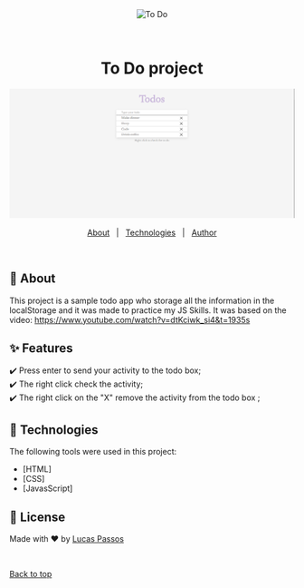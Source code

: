 <div align="center" id="top"> 
  <img src="./.github/app.gif" alt="To Do" />

  &#xa0;

</div>

<h1 align="center">To Do project</h1>

<img src="/imgs/home.png">

<p align="center">
  <a href="#dart-about">About</a> &#xa0; | &#xa0; 
  <a href="#rocket-technologies">Technologies</a> &#xa0; | &#xa0;
  <a href="https://github.com/{{YOUR_GITHUB_USERNAME}}" target="_blank">Author</a>
</p>

<br>

## :dart: About ##

This project is a sample todo app who storage all the information in the localStorage and it was made to practice my JS Skills.
It was based on the video: https://www.youtube.com/watch?v=dtKciwk_si4&t=1935s

## :sparkles: Features ##

:heavy_check_mark: Press enter to send your activity to the todo box;\
:heavy_check_mark: The right click check the activity;\
:heavy_check_mark: The right click on the "X" remove the activity from the todo box ;

## :rocket: Technologies ##

The following tools were used in this project:

- [HTML]
- [CSS]
- [JavasScript]



## :memo: License ##

Made with :heart: by <a href="https://github.com/LuKezLima" target="_blank">Lucas Passos</a>

&#xa0;

<a href="#top">Back to top</a>
